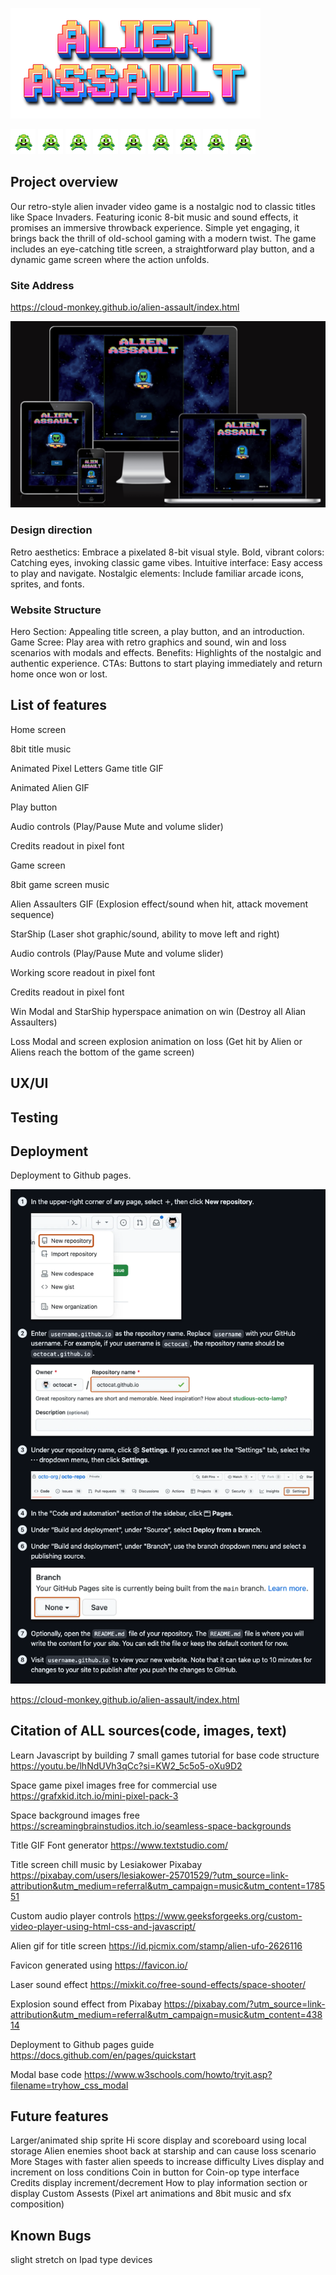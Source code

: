 ![alien assaulter img](/assets/read-me-images/ALIEN-ASSAULT-19-08-2024.png)

![alien assaulter img](/assets/images/alien1.png) ![alien assaulter img](/assets/images/alien1.png) ![alien assaulter img](/assets/images/alien1.png) ![alien assaulter img](/assets/images/alien1.png) ![alien assaulter img](/assets/images/alien1.png) ![alien assaulter img](/assets/images/alien1.png) ![alien assaulter img](/assets/images/alien1.png) ![alien assaulter img](/assets/images/alien1.png) ![alien assaulter img](/assets/images/alien1.png)

## Project overview

Our retro-style alien invader video game is a nostalgic nod to classic titles like Space Invaders. Featuring iconic 8-bit music and sound effects, it promises an immersive throwback experience. Simple yet engaging, it brings back the thrill of old-school gaming with a modern twist. The game includes an eye-catching title screen, a straightforward play button, and a dynamic game screen where the action unfolds.

### Site Address
https://cloud-monkey.github.io/alien-assault/index.html

![alien assaulter img](/assets/read-me-images/project-overview-image.png)

### Design direction
Retro aesthetics: Embrace a pixelated 8-bit visual style.
Bold, vibrant colors: Catching eyes, invoking classic game vibes.
Intuitive interface: Easy access to play and navigate.
Nostalgic elements: Include familiar arcade icons, sprites, and fonts.

### Website Structure
Hero Section: Appealing title screen, a play button, and an introduction.
Game Scree: Play area with retro graphics and sound, win and loss scenarios with modals and effects.
Benefits: Highlights of the nostalgic and authentic experience.
CTAs: Buttons to start playing immediately and return home once won or lost.

## List of features
Home screen

8bit title music

Animated Pixel Letters Game title GIF

Animated Alien GIF

Play button

Audio controls (Play/Pause Mute and volume slider)

Credits readout in pixel font

Game screen

8bit game screen music

Alien Assaulters GIF (Explosion effect/sound when hit, attack movement sequence)

StarShip (Laser shot graphic/sound, ability to move left and right)

Audio controls (Play/Pause Mute and volume slider)

Working score readout in pixel font

Credits readout in pixel font

Win Modal and StarShip hyperspace animation on win (Destroy all Alian Assaulters)

Loss Modal and screen explosion animation on loss (Get hit by Alien or Aliens reach the bottom of the game screen)


## UX/UI


## Testing


## Deployment

Deployment to Github pages.

![deployment guide screenshot img](/assets/read-me-images/deployment-img.png) 

https://cloud-monkey.github.io/alien-assault/index.html

## Citation of ALL sources(code, images, text)

Learn Javascript by building 7 small games tutorial for base code structure https://youtu.be/lhNdUVh3qCc?si=KW2_5c5o5-oXu9D2

Space game pixel images free for commercial use https://grafxkid.itch.io/mini-pixel-pack-3

Space background images free https://screamingbrainstudios.itch.io/seamless-space-backgrounds

Title GIF Font generator https://www.textstudio.com/

Title screen chill music by Lesiakower Pixabay https://pixabay.com/users/lesiakower-25701529/?utm_source=link-attribution&utm_medium=referral&utm_campaign=music&utm_content=178551 

Custom audio player controls https://www.geeksforgeeks.org/custom-video-player-using-html-css-and-javascript/

Alien gif for title screen https://id.picmix.com/stamp/alien-ufo-2626116

Favicon generated using https://favicon.io/

Laser sound effect https://mixkit.co/free-sound-effects/space-shooter/

Explosion sound effect from Pixabay https://pixabay.com/?utm_source=link-attribution&utm_medium=referral&utm_campaign=music&utm_content=43814

Deployment to Github pages guide https://docs.github.com/en/pages/quickstart

Modal base code https://www.w3schools.com/howto/tryit.asp?filename=tryhow_css_modal

## Future features

Larger/animated ship sprite
Hi score display and scoreboard using local storage
Alien enemies shoot back at starship and can cause loss scenario
More Stages with faster alien speeds to increase difficulty
Lives display and increment on loss conditions
Coin in button for Coin-op type interface
Credits display increment/decrement
How to play information section or display
Custom Assests (Pixel art animations and 8bit music and sfx composition)

## Known Bugs

slight stretch on Ipad type devices
